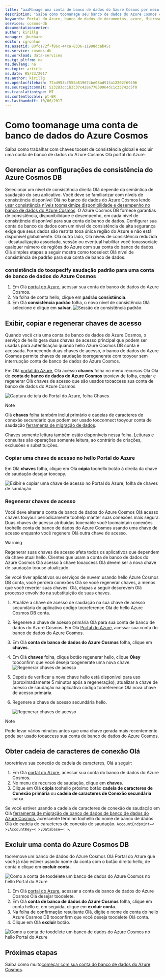 ```yaml
---
title: "aaaManage uma conta de banco de dados do Azure Cosmos por meio de saudação Portal do Azure | Microsoft Docs"
description: "Saiba como toomanage seu banco de dados do Azure Cosmos conta por meio de saudação Portal do Azure. Localize um guia sobre como usar o hello Azure Portal tooview, copiar e excluir contas de acesso."
keywords: Portal do Azure, banco de dados de documentos, azure, Microsoft azure
services: cosmos-db
documentationcenter: 
author: kirillg
manager: jhubbard
editor: cgronlun
ms.assetid: 00fc172f-f86c-44ca-8336-11998dcab45c
ms.service: cosmos-db
ms.workload: data-services
ms.tgt_pltfrm: na
ms.devlang: na
ms.topic: article
ms.date: 05/23/2017
ms.author: kirillg
ms.openlocfilehash: 77ad953cf558a519674be08ad913a12202f69496
ms.sourcegitcommit: 523283cc1b3c37c428e77850964dc1c33742c5f0
ms.translationtype: MT
ms.contentlocale: pt-BR
ms.lasthandoff: 10/06/2017
---
```

# <a name="how-toomanage-an-azure-cosmos-db-account"></a>Como toomanage uma conta de banco de dados do Azure Cosmos
Saiba como trabalhar com chaves tooset de consistência global e excluir uma conta de banco de dados do Azure Cosmos Olá portal do Azure.

## <a id="consistency"></a>Gerenciar as configurações de consistência do Azure Cosmos DB
Selecionar um nível de consistência direita Olá depende da semântica de saudação do seu aplicativo. Você deve se familiarizar com níveis de consistência disponível Olá no banco de dados do Azure Cosmos lendo [usar consistência níveis toomaximize disponibilidade e desempenho no banco de dados do Azure Cosmos][consistency]. O Azure Cosmos DB fornece garantias de consistência, disponibilidade e desempenho, em cada nível de consistência disponível para sua conta de banco de dados. Configurar sua conta de banco de dados com um nível de consistência de alta segurança exige que seus dados são restrita tooa única região do Azure e não está disponível globalmente. Olá outro lado, Olá níveis de consistência reduzida - desatualização associada, sessão ou eventual habilitar você tooassociate qualquer número de regiões do Azure com sua conta do banco de dados. Olá simples etapas a seguir mostra como tooselect Olá nível de consistência de padrão para sua conta de banco de dados. 

### <a name="toospecify-hello-default-consistency-for-an-azure-cosmos-db-account"></a>consistência do toospecify saudação padrão para uma conta de banco de dados do Azure Cosmos
1. Em Olá [portal do Azure](https://portal.azure.com/), acessar sua conta do banco de dados do Azure Cosmos.
2. Na folha de conta hello, clique em **padrão consistência**.
3. Em Olá **consistência padrão** folha, o novo nível de consistência Olá selecione e clique em **salvar**.
    ![Sessão de consistência padrão][5]

## <a id="keys"></a>Exibir, copiar e regenerar chaves de acesso
Quando você cria uma conta de banco de dados do Azure Cosmos, o serviço de hello gera duas chaves de acesso principal que podem ser usadas para autenticação quando hello Azure Cosmos DB conta é acessada. Fornecendo duas chaves de acesso, o banco de dados do Azure Cosmos permite chaves de saudação tooregenerate com tooyour sem interrupção conta de banco de dados do Azure Cosmos. 

Em Olá [portal do Azure](https://portal.azure.com/), Olá acesso **chaves** folha no menu recursos Olá Olá de **conta de banco de dados do Azure Cosmos** tooview de folha, copiar e regenerar Olá chaves de acesso que são usados tooaccess sua conta de banco de dados do Azure Cosmos.

![Captura de tela do Portal do Azure, folha Chaves](./media/manage-account/keys.png)

> [!NOTE]
> Olá **chaves** folha também inclui primário e cadeias de caracteres de conexão secundário que podem ser usado tooconnect tooyour conta de saudação [ferramenta de migração de dados](import-data.md).
> 
> 

Chaves somente leitura também estão disponíveis nessa folha. Leituras e consultas são operações somente leitura, ao contrário de criações, exclusões e substituições.

### <a name="copy-an-access-key-in-hello-azure-portal"></a>Copiar uma chave de acesso no hello Portal do Azure
Em Olá **chaves** folha, clique em Olá **cópia** toohello botão à direita da chave de saudação desejar toocopy.

![Exibir e copiar uma chave de acesso no Portal do Azure, folha de chaves de saudação](./media/manage-account/copykeys.png)

### <a name="regenerate-access-keys"></a>Regenerar chaves de acesso
Você deve alterar a conta de banco de dados do Azure Cosmos Olá acesso chaves tooyour periodicamente toohelp manter suas conexões mais segura. Duas chaves de acesso atribuídas tooenable você toomaintain conexões toohello conta de banco de dados do Azure Cosmos usando uma chave de acesso enquanto você regenera Olá outra chave de acesso.

> [!WARNING]
> Regenerar suas chaves de acesso afeta todos os aplicativos que dependem da chave atual hello. Clientes que usam a conta de banco de dados do Azure Cosmos Olá acesso à chave tooaccess Olá devem ser a nova chave de saudação toouse atualizado.
> 
> 

Se você tiver aplicativos ou serviços de nuvem usando hello Azure Cosmos DB conta, você perderá conexões Olá se você regenerar chaves, a menos que você reverter suas chaves. Olá, etapas a seguir descrevem Olá processo envolvido na substituição de suas chaves.

1. Atualize a chave de acesso de saudação na sua chave de acesso secundária do aplicativo código tooreference Olá de hello Azure Cosmos DB conta.
2. Regenere a chave de acesso primária Olá para sua conta de banco de dados do Azure Cosmos. Em Olá [Portal do Azure](https://portal.azure.com/), acessar sua conta do banco de dados do Azure Cosmos.
3. Em Olá **conta de banco de dados do Azure Cosmos** folha, clique em **chaves**.
4. Em Olá **chaves** folha, clique botão regenerar hello, clique **Okey** tooconfirm que você deseja toogenerate uma nova chave.
    ![Regenerar chaves de acesso](./media/manage-account/regenerate-keys.png)
5. Depois de verificar a nova chave hello está disponível para uso (aproximadamente 5 minutos após a regeneração), atualizar a chave de acesso de saudação na aplicativo código tooreference Olá nova chave de acesso primária.
6. Regenere a chave de acesso secundária hello.
   
    ![Regenerar chaves de acesso](./media/manage-account/regenerate-secondary-key.png)

> [!NOTE]
> Pode levar vários minutos antes que uma chave gerada mais recentemente pode ser usado tooaccess sua conta de banco de dados do Azure Cosmos.
> 
> 

## <a name="get-hello--connection-string"></a>Obter cadeia de caracteres de conexão Olá
tooretrieve sua conexão de cadeia de caracteres, Olá a seguir: 

1. Em Olá [portal do Azure](https://portal.azure.com), acessar sua conta do banco de dados do Azure Cosmos.
2. No menu de recursos de saudação, clique em **chaves**.
3. Clique em Olá **cópia** toohello próximo botão **cadeia de caracteres de Conexão primária** ou **cadeia de caracteres de Conexão secundária** caixa. 

Se você estiver usando a cadeia de caracteres de conexão de saudação em Olá [ferramenta de migração de banco de dados de banco de dados do Azure Cosmos](import-data.md), acrescente término toohello do nome de banco de dados Olá de cadeia de caracteres de conexão de saudação. `AccountEndpoint=< >;AccountKey=< >;Database=< >`.

## <a id="delete"></a> Excluir uma conta do Azure Cosmos DB
tooremove um banco de dados do Azure Cosmos Olá Portal do Azure que você já não estiver usando nome da conta com o botão direito hello, de conta e clique em **excluir conta**.

![Como a conta de toodelete um banco de dados do Azure Cosmos no hello Portal do Azure](./media/manage-account/deleteaccount.png)

1. Em Olá [portal do Azure](https://portal.azure.com/), acessar a conta de banco de dados do Azure Cosmos Olá desejar toodelete.
2. Em Olá **conta de banco de dados do Azure Cosmos** folha, clique em conta hello e, em seguida, clique em **excluir conta**. 
3. Na folha de confirmação resultante Olá, digite o nome de conta do hello Azure Cosmos DB tooconfirm que você deseja toodelete Olá conta.
4. Clique em Olá **excluir** botão.

![Como a conta de toodelete um banco de dados do Azure Cosmos no hello Portal do Azure](./media/manage-account/delete-account-confirm.png)

## <a id="next"></a>Próximas etapas
Saiba como muito[começar com sua conta do banco de dados do Azure Cosmos](http://go.microsoft.com/fwlink/p/?LinkId=402364).

<!--Image references-->
[5]: ./media/manage-account/documentdb_change_consistency-1.png

<!--Reference style links - using these makes hello source content way more readable than using inline links-->
[bcdr]: https://azure.microsoft.com/documentation/articles/best-practices-availability-paired-regions/
[consistency]: consistency-levels.md
[azureregions]: https://azure.microsoft.com/regions/#services
[offers]: https://azure.microsoft.com/pricing/details/cosmos-db/
